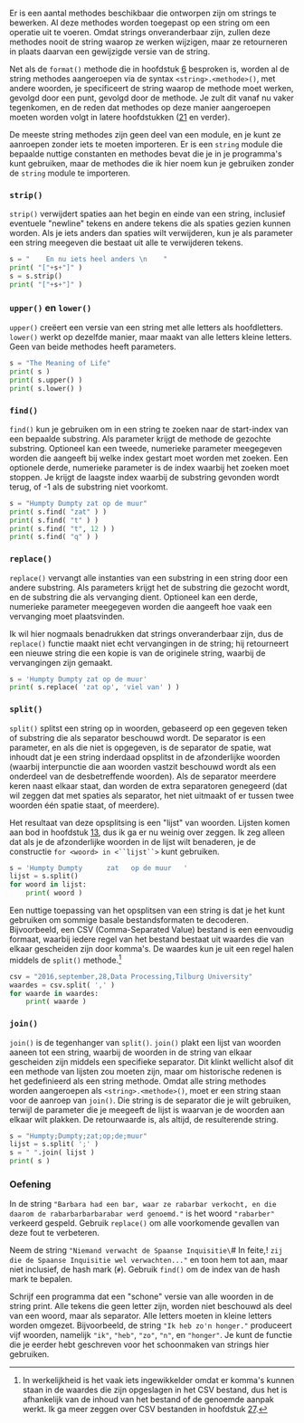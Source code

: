 Er is een aantal methodes beschikbaar die ontworpen zijn om strings te
bewerken. Al deze methodes worden toegepast op een string om een
operatie uit te voeren. Omdat strings onveranderbaar zijn, zullen deze
methodes nooit de string waarop ze werken wijzigen, maar ze retourneren
in plaats daarvan een gewijzigde versie van de string.

Net als de `format()` methode die in hoofdstuk
<a href="#ch:simplefunctions" data-reference-type="ref" data-reference="ch:simplefunctions">6</a>
besproken is, worden al de string methodes aangeroepen via de syntax
`<string>.<methode>()`, met andere woorden, je specificeert de string
waarop de methode moet werken, gevolgd door een punt, gevolgd door de
methode. Je zult dit vanaf nu vaker tegenkomen, en de reden dat methodes
op deze manier aangeroepen moeten worden volgt in latere hoofdstukken
(<a href="#ch:objectorientation" data-reference-type="ref" data-reference="ch:objectorientation">21</a>
en verder).

De meeste string methodes zijn geen deel van een module, en je kunt ze
aanroepen zonder iets te moeten importeren. Er is een `string` module
die bepaalde nuttige constanten en methodes bevat die je in je
programma's kunt gebruiken, maar de methodes die ik hier noem kun je
gebruiken zonder de `string` module te importeren.

### `strip()`

`strip()` verwijdert spaties aan het begin en einde van een string,
inclusief eventuele "newline" tekens en andere tekens die als spaties
gezien kunnen worden. Als je iets anders dan spaties wilt verwijderen,
kun je als parameter een string meegeven die bestaat uit alle te
verwijderen tekens.

```python
s = "    En nu iets heel anders \n    "
print( "["+s+"]" )
s = s.strip()
print( "["+s+"]" )
```

### `upper()` en `lower()`

`upper()` creëert een versie van een string met alle letters als
hoofdletters. `lower()` werkt op dezelfde manier, maar maakt van alle
letters kleine letters. Geen van beide methodes heeft parameters.

```python
s = "The Meaning of Life"
print( s )
print( s.upper() )
print( s.lower() )
```

### `find()`

`find()` kun je gebruiken om in een string te zoeken naar de start-index
van een bepaalde substring. Als parameter krijgt de methode de gezochte
substring. Optioneel kan een tweede, numerieke parameter meegegeven
worden die aangeeft bij welke index gestart moet worden met zoeken. Een
optionele derde, numerieke parameter is de index waarbij het zoeken moet
stoppen. Je krijgt de laagste index waarbij de substring gevonden wordt
terug, of -1 als de substring niet voorkomt.

```python
s = "Humpty Dumpty zat op de muur"
print( s.find( "zat" ) )
print( s.find( "t" ) )
print( s.find( "t", 12 ) )
print( s.find( "q" ) )
```

### `replace()`

`replace()` vervangt alle instanties van een substring in een string
door een andere substring. Als parameters krijgt het de substring die
gezocht wordt, en de substring die als vervanging dient. Optioneel kan
een derde, numerieke parameter meegegeven worden die aangeeft hoe vaak
een vervanging moet plaatsvinden.

Ik wil hier nogmaals benadrukken dat strings onveranderbaar zijn, dus de
`replace()` functie maakt niet echt vervangingen in de string; hij
retourneert een nieuwe string die een kopie is van de originele string,
waarbij de vervangingen zijn gemaakt.

```python
s = 'Humpty Dumpty zat op de muur'
print( s.replace( 'zat op', 'viel van' ) )
```

### `split()`

`split()` splitst een string op in woorden, gebaseerd op een gegeven
teken of substring die als separator beschouwd wordt. De separator is
een parameter, en als die niet is opgegeven, is de separator de spatie,
wat inhoudt dat je een string inderdaad opsplitst in de afzonderlijke
woorden (waarbij interpunctie die aan woorden vastzit beschouwd wordt
als een onderdeel van de desbetreffende woorden). Als de separator
meerdere keren naast elkaar staat, dan worden de extra separatoren
genegeerd (dat wil zeggen dat met spaties als separator, het niet
uitmaakt of er tussen twee woorden één spatie staat, of meerdere).

Het resultaat van deze opsplitsing is een "lijst" van woorden. Lijsten
komen aan bod in hoofdstuk
<a href="#ch:lists" data-reference-type="ref" data-reference="ch:lists">13</a>,
dus ik ga er nu weinig over zeggen. Ik zeg alleen dat als je de
afzonderlijke woorden in de lijst wilt benaderen, je de constructie
`for <woord> in <``lijst``>` kunt gebruiken.

```python
s = 'Humpty Dumpty      zat   op de muur   '
lijst = s.split()
for woord in lijst:
    print( woord )
```

Een nuttige toepassing van het opsplitsen van een string is dat je het
kunt gebruiken om sommige basale bestandsformaten te decoderen.
Bijvoorbeeld, een CSV (Comma-Separated Value) bestand is een eenvoudig
formaat, waarbij iedere regel van het bestand bestaat uit waardes die
van elkaar gescheiden zijn door komma's. De waardes kun je uit een regel
halen middels de `split()` methode.[^13]

```python
csv = "2016,september,28,Data Processing,Tilburg University"
waardes = csv.split( ',' )
for waarde in waardes:
    print( waarde )
```

### `join()`

`join()` is de tegenhanger van `split()`. `join()` plakt een lijst van
woorden aaneen tot een string, waarbij de woorden in de string van
elkaar gescheiden zijn middels een specifieke separator. Dit klinkt
wellicht alsof dit een methode van lijsten zou moeten zijn, maar om
historische redenen is het gedefinieerd als een string methode. Omdat
alle string methodes worden aangeroepen als `<string>.<methode>()`, moet
er een string staan voor de aanroep van `join()`. Die string is de
separator die je wilt gebruiken, terwijl de parameter die je meegeeft de
lijst is waarvan je de woorden aan elkaar wilt plakken. De retourwaarde
is, als altijd, de resulterende string.

```python
s = "Humpty;Dumpty;zat;op;de;muur"
lijst = s.split( ';' )
s = " ".join( lijst )
print( s )
```

### Oefening

In de string
`"Barbara had een bar, waar ze rabarbar verkocht, en die daarom de rabarbarbarbarabar werd genoemd."`
is het woord `"rabarber"` verkeerd gespeld. Gebruik `replace()` om alle
voorkomende gevallen van deze fout te verbeteren.

Neem de string `"Niemand verwacht de Spaanse Inquisitie\`\# In feite,!
`zij die de Spaanse Inquisitie wel verwachten..."` en toon hem tot aan,
maar niet inclusief, de hash mark (`#`). Gebruik `find()` om de index van
de hash mark te bepalen.

Schrijf een programma dat een "schone" versie van alle woorden in de
string print. Alle tekens die geen letter zijn, worden niet beschouwd
als deel van een woord, maar als separator. Alle letters moeten in
kleine letters worden omgezet. Bijvoorbeeld, de string
`"Ik heb zo'n honger."` produceert vijf woorden, namelijk `"ik"`,
`"heb"`, `"zo"`, `"n"`, en `"honger"`. Je kunt de functie die je eerder
hebt geschreven voor het schoonmaken van strings hier gebruiken.

[^13]: In werkelijkheid is het vaak iets ingewikkelder omdat er komma's
    kunnen staan in de waardes die zijn opgeslagen in het CSV bestand,
    dus het is afhankelijk van de inhoud van het bestand of de genoemde
    aanpak werkt. Ik ga meer zeggen over CSV bestanden in hoofdstuk
    <a href="#ch:fileformats" data-reference-type="ref" data-reference="ch:fileformats">27</a>.

